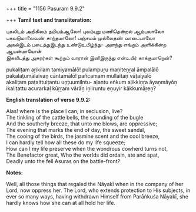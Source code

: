 +++
title = "1156 Pasuram 9.9.2"

+++
**Tamil text and transliteration:**

புகலிடம் அறிகிலம் தமியம்ஆலோ! புலம்புறு மணிதென்றல் ஆம்பலாலோ  
பகலடுமாலைவண் சாந்தமாலோ! பஞ்சமம் முல்லைதண் வாடையாலோ  
அகல்இடம் படைத்துஇடந்து உண்டுஉமிழ்ந்து- அளந்து எங்கும் அளிக்கின்ற ஆயன்மாயோன்  
இகலிடத்து அசுரர்கள் கூற்றம் வாரான் இனிஇருந்து என்உயிர் காக்குமாறென்?

pukaliṭam aṟikilam tamiyamālō! pulampuṟu maṇiteṉṟal āmpalālō  
pakalaṭumālaivaṇ cāntamālō! pañcamam mullaitaṇ vāṭaiyālō  
akaliṭam paṭaittuiṭantu uṇṭuumiḻntu- aḷantu eṅkum aḷikkiṉṟa āyaṉmāyōṉ  
ikaliṭattu acurarkaḷ kūṟṟam vārāṉ iṉiiruntu eṉuyir kākkumāṟeṉ?

**English translation of verse 9.9.2:**

Alas! where is the place ḷ can, in seclusion, live?  
The tinkling of the cattle bells, the sounding of the bugle  
And the southerly breeze, that unto me blows, are oppressive;  
The evening that marks the end of day, the sweet sandal,  
The cooing of the birds, the jasmine scent and the cool breeze,  
I can hardly tell how all these do my life squeeze;  
How can I my life preserve when the wondrous cowherd turns not,  
The Benefactor great, Who the worlds did ordain, ate and spat,  
Deadly unto the fell Asuras on the battle-front?

**Notes:**

Well, all those things that regaled the Nāyakī when in the company of her Lord, now oppress her. The Lord, who extends protection to His subjects, in ever so many ways, having withdrawn Himself from Parāṅkuśa Nāyakī, she hardly knows how she can at all hold her life.


